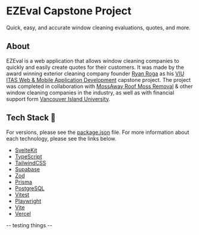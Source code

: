 # EZEval Capstone Project

Quick, easy, and accurate window cleaning evaluations, quotes, and more.

## About

EZEval is a web application that allows window cleaning companies to quickly and easily create quotes for their customers. It was made by the award winning exterior cleaning company founder [Ryan Roga](https://www.roga.dev) as his [VIU ITAS Web & Mobile Application Development](https://www.itas.ca) capstone project. The project was completed in collaboration with [MossAway Roof Moss Removal](https://www.mossaway.ca) & other window cleaning companies in the industry, as well as with financial support form [Vancouver Island University](https://www.viu.ca).

## Tech Stack 🥞

For versions, please see the [package.json](./package.json) file. For more information about each technology, please see the links below.

- [SvelteKit](https://kit.svelte.dev/)
- [TypeScript](https://www.typescriptlang.org/)
- [TailwindCSS](https://tailwindcss.com/)
- [Supabase](https://supabase.io/)
- [Zod](https://zod.dev/)
- [Prisma](https://www.prisma.io/)
- [PostgreSQL](https://www.postgresql.org/)
- [Vitest](https://vitest.dev/)
- [Playwright](https://playwright.dev/)
- [Vite](https://vitejs.dev/)
- [Vercel](https://vercel.com/)

-- testing things --
